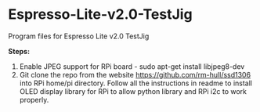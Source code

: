 # Espresso-Lite-v2.0-TestJig
Program files for Espresso Lite v2.0 TestJig

<strong>Steps:</strong>
1. Enable JPEG support for RPi board - sudo apt-get install libjpeg8-dev
2. Git clone the repo from the website https://github.com/rm-hull/ssd1306 into RPi home/pi directory. Follow all the instructions in readme to install OLED display library for RPi to allow python library and RPi i2c to work properly.
